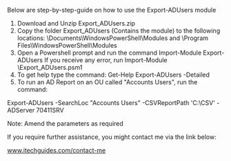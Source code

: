 Below are step-by-step-guide on how to use the Export-ADUsers module

1. Download and Unzip Export_ADUsers.zip
2. Copy the folder Export_ADUsers (Contains the module) to the following locations:
   \Documents\WindowsPowerShell\Modules and \Program Files\WindowsPowerShell\Modules
3. Open a Powershell prompt and run the command Import-Module Export-ADUsers
   If you receive any error, run Import-Module <path to module>\Export_ADUsers.psm1
4. To get help type the command: Get-Help Export-ADUsers -Detailed
5. To run an AD Report on an OU called "Accounts Users", run the command:

Export-ADUsers -SearchLoc "Accounts Users" -CSVReportPath 'C:\CSV' -ADServer 70411SRV

Note: Amend the parameters as required


If you require further assistance, you might contact me via the link below:

www.itechguides.com/contact-me
